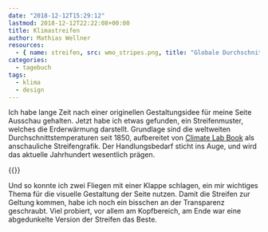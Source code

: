 ```yaml
---
date: "2018-12-12T15:29:12"
lastmod: 2018-12-12T22:22:08+00:00
title: Klimastreifen
author: Mathias Wellner
resources:
  - { name: streifen, src: wmo_stripes.png, title: "Globale Durchschnittstemperatur seit 1850, Quelle: WMO" }
categories:
  - tagebuch
tags:
  - klima
  - design
---
```

Ich habe lange Zeit nach einer originellen Gestaltungsidee für meine Seite Ausschau gehalten. Jetzt habe ich etwas gefunden, ein Streifenmuster, welches die Erderwärmung darstellt. Grundlage sind die weltweiten Durchschnittstemperaturen seit 1850, aufbereitet von [Climate Lab Book](https://www.climate-lab-book.ac.uk/2018/2018-visualisation-update/) als anschauliche Streifengrafik. Der Handlungsbedarf sticht ins Auge, und wird das aktuelle Jahrhundert wesentlich prägen. 
<!--more-->

{{<responsive-image name="streifen">}}

Und so konnte ich zwei Fliegen mit einer Klappe schlagen, ein mir wichtiges Thema für die visuelle Gestaltung der Seite nutzen. Damit die Streifen zur Geltung kommen, habe ich noch ein bisschen an der Transparenz geschraubt. Viel probiert, vor allem am Kopfbereich, am Ende war eine abgedunkelte Version der Streifen das Beste. 
